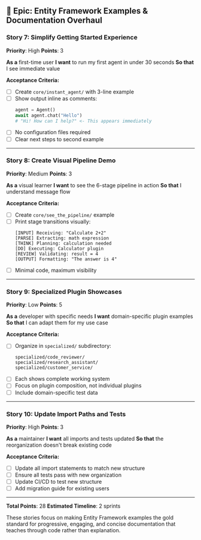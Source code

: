 ## 🎯 **Epic: Entity Framework Examples & Documentation Overhaul**

### Story 7: Simplify Getting Started Experience
**Priority**: High
**Points**: 3

**As a** first-time user
**I want** to run my first agent in under 30 seconds
**So that** I see immediate value

**Acceptance Criteria:**
- [ ] Create `core/instant_agent/` with 3-line example
- [ ] Show output inline as comments:
  ```python
  agent = Agent()
  await agent.chat("Hello")
  # "Hi! How can I help?" <- This appears immediately
  ```
- [ ] No configuration files required
- [ ] Clear next steps to second example

---

### Story 8: Create Visual Pipeline Demo
**Priority**: Medium
**Points**: 3

**As a** visual learner
**I want** to see the 6-stage pipeline in action
**So that** I understand message flow

**Acceptance Criteria:**
- [ ] Create `core/see_the_pipeline/` example
- [ ] Print stage transitions visually:
  ```
  [INPUT] Receiving: "Calculate 2+2"
  [PARSE] Extracting: math expression
  [THINK] Planning: calculation needed
  [DO] Executing: Calculator plugin
  [REVIEW] Validating: result = 4
  [OUTPUT] Formatting: "The answer is 4"
  ```
- [ ] Minimal code, maximum visibility

---

### Story 9: Specialized Plugin Showcases
**Priority**: Low
**Points**: 5

**As a** developer with specific needs
**I want** domain-specific plugin examples
**So that** I can adapt them for my use case

**Acceptance Criteria:**
- [ ] Organize in `specialized/` subdirectory:
  ```
  specialized/code_reviewer/
  specialized/research_assistant/
  specialized/customer_service/
  ```
- [ ] Each shows complete working system
- [ ] Focus on plugin composition, not individual plugins
- [ ] Include domain-specific test data

---

### Story 10: Update Import Paths and Tests
**Priority**: High
**Points**: 3

**As a** maintainer
**I want** all imports and tests updated
**So that** the reorganization doesn't break existing code

**Acceptance Criteria:**
- [ ] Update all import statements to match new structure
- [ ] Ensure all tests pass with new organization
- [ ] Update CI/CD to test new structure
- [ ] Add migration guide for existing users

---

**Total Points**: 28
**Estimated Timeline**: 2 sprints

These stories focus on making Entity Framework examples the gold standard for progressive, engaging, and concise documentation that teaches through code rather than explanation.
